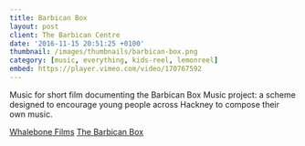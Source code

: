 ```yaml
---
title: Barbican Box
layout: post
client: The Barbican Centre
date: '2016-11-15 20:51:25 +0100'
thumbnail: /images/thumbnails/barbican-box.png
category: [music, everything, kids-reel, lemonreel]
embed: https://player.vimeo.com/video/170767592
---
```


Music for short film documenting the Barbican Box Music project: a scheme designed to encourage young people across Hackney to compose their own music.

[Whalebone Films](www.whalebonefilms.com)
[The Barbican Box](http://www.barbicanbox.org.uk/)